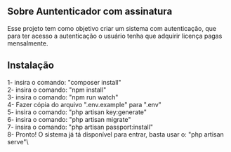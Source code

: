 ## Sobre Auntenticador com assinatura

Esse projeto tem como objetivo criar um sistema com autenticação, que para ter acesso a autenticação o usuário tenha que adquirir licença pagas mensalmente.

## Instalação

1- insira o comando: "composer install"\
2- insira o comando: "npm install"\
3- insira o comando: "npm run watch"\
4- Fazer cópia do arquivo ".env.example" para ".env"\
5- insira o comando: "php artisan key:generate"\
6- insira o comando: "php artisan migrate"\
7- insira o comando: "php artisan passport:install"\
8- Pronto! O sistema já tá disponível para entrar, basta usar o: "php artisan serve"\
